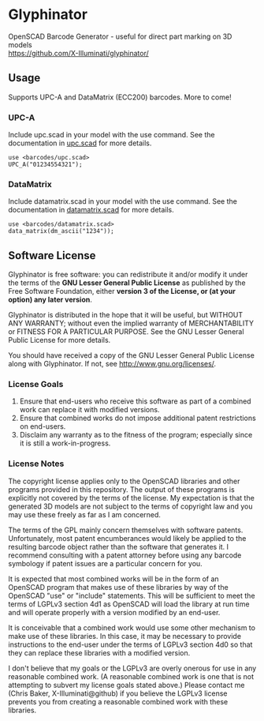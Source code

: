 # Glyphinator
OpenSCAD Barcode Generator - useful for direct part marking on 3D models  
https://github.com/X-Illuminati/glyphinator/

## Usage
Supports UPC-A and DataMatrix (ECC200) barcodes. More to come!

### UPC-A
Include upc.scad in your model with the use command.
See the documentation in [upc.scad](barcodes/upc.scad) for more details.
```
use <barcodes/upc.scad>
UPC_A("01234554321");
```

### DataMatrix
Include datamatrix.scad in your model with the use command.
See the documentation in [datamatrix.scad](barcodes/datamatrix.scad) for more
details.
```
use <barcodes/datamatrix.scad>
data_matrix(dm_ascii("1234"));
```

## Software License
Glyphinator is free software: you can redistribute it and/or modify
it under the terms of the **GNU Lesser General Public License** as published by
the Free Software Foundation, either **version 3 of the License, or
(at your option) any later version**.

Glyphinator is distributed in the hope that it will be useful,
but WITHOUT ANY WARRANTY; without even the implied warranty of
MERCHANTABILITY or FITNESS FOR A PARTICULAR PURPOSE.  See the
GNU Lesser General Public License for more details.

You should have received a copy of the GNU Lesser General Public License
along with Glyphinator.  If not, see <http://www.gnu.org/licenses/>.

### License Goals
1. Ensure that end-users who receive this software as part of a combined work
   can replace it with modified versions.
2. Ensure that combined works do not impose additional patent restrictions on
   end-users.
3. Disclaim any warranty as to the fitness of the program; especially since it
   is still a work-in-progress.

### License Notes
The copyright license applies only to the OpenSCAD libraries and other programs
provided in this repository. The output of these programs is explicitly not
covered by the terms of the license.
My expectation is that the generated 3D models are not subject to the terms of
copyright law and you may use these freely as far as I am concerned.

The terms of the GPL mainly concern themselves with software patents.
Unfortunately, most patent encumberances would likely be applied to the
resulting barcode object rather than the software that generates it.
I recommend consulting with a patent attorney before using any barcode
symbology if patent issues are a particular concern for you.

It is expected that most combined works will be in the form of an OpenSCAD
program that makes use of these libraries by way of the OpenSCAD "use" or
"include" statements. This will be sufficient to meet the terms of LGPLv3
section 4d1 as OpenSCAD will load the library at run time and will operate
properly with a version modified by an end-user.

It is conceivable that a combined work would use some other mechanism to make
use of these libraries. In this case, it may be necessary to provide
instructions to the end-user under the terms of LGPLv3 section 4d0 so that they
can replace these libraries with a modified version.

I don't believe that my goals or the LGPLv3 are overly onerous for use in any
reasonable combined work. (A reasonable combined work is one that is not
attempting to subvert my license goals stated above.) 
Please contact me (Chris Baker, X-Illuminati@github) if you believe the LGPLv3
license prevents you from creating a reasonable combined work with these
libraries.
